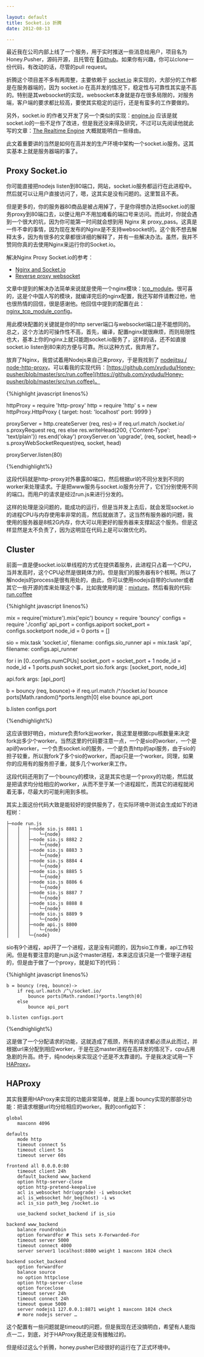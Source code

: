 ```yaml
---

layout: default
title: Socket.io 折腾
date: 2012-08-13 

---
```


最近我在公司内部上线了一个服务，用于实时推送一些消息给用户，项目名为 Honey.Pusher，源码开源，且托管在 [Github](https://github.com/xydudu/Honey-pusher)。如果你有兴趣，你可以clone一份代码，有改动的话，尽管的pull request。

折腾这个项目差不多有两周整，主要依赖于 [socket.io](https://github.com/LearnBoost/socket.io) 来实现的，大部分的工作都是在服务器端的，因为 socket.io 在高并发的情况下，稳定性与可靠性其实是不高的。特别是其websocket的实现，websocket本身就是存在很多局限的，对服务端，客户端的要求都比较高，要使其实稳定的运行，还是有蛮多的工作要做的。

另外，socket.io 的作者又开发了另一个类似的实现：[engine.io](https://github.com/LearnBoost/engine.io) 应该是就socket.io的一些不足作了改进，但是我还没来得及研究，不过可以先阅读他就此写的文章：[The Realtime Engine](http://www.devthought.com/2012/07/07/the-realtime-engine/) 大概就能明白一些缘由。


此文着重要讲的当然是如何在高并发的生产环境中架构一个socket.io服务。这其实基本上就是服务器端的事了。

## Proxy Socket.io
你可能直接把nodejs listen到80端口，网站，socket.io服务都运行在此进程中。然后就可以让用户直接访问了，嗯，这其实是没有问题的。这里暂且不表。

但是更多的，你的服务器80商品是被占用掉了，于是你得想办法把socket.io的服务proxy到80端口去，以便让用户不用加难看的端口号来访问。而此时，你就会遇到一个很大的坑，因为你可能第一时间就会想到用 Nginx 来 proxy_pass。这真是一件不幸的事情，因为现在发布的Nginx是不支持websocket的。这个我不想去解释太多，因为有很多的文章都很详细的解释了，并有一些解决办法。虽然，我并不赞同你真的去使用Nginx来运行你的Socket.io。

解决Nginx Proxy Socket.io的参考：
	
* [Nginx and Socket.io](https://github.com/LearnBoost/socket.io/wiki/Nginx-and-Socket.io)
* [Reverse proxy websocket](http://www.letseehere.com/reverse-proxy-web-sockets)

文章中提到的解决办法简单来说就是使用一个nginx模块：[tcp_module](https://github.com/yaoweibin/nginx_tcp_proxy_module.git)。很可喜的，这是个中国人写的模块，就编译完后的nginx配置，我还写邮件请教过他，他也很热情的回信，很是感谢他。他回信中提到的配置在此：[nginx_tcp_module_config](https://github.com/yaoweibin/nginx_tcp_proxy_module/wiki/websocket)。

用此模块配置的关键就是你的http server端口与websocket端口是不能想同的。总之，这个方法的可操作性不高，首先，编译，配置nginx就很麻烦，而则局限性也大，基本上你的nginx上就只能跑socket.io服务了，这样的话，还不如直接socket.io listen到80来的方便与可靠。所以这种方式，我弃用了。

放弃了Nginx，我尝试着用Nodejs来自己来proxy，于是我找到了 [nodejitsu / node-http-proxy](https://github.com/nodejitsu/node-http-proxy)。可以看我的实现代码：[https://github.com/xydudu/Honey-pusher/blob/master/src/run.coffee](https://github.com/xydudu/Honey-pusher/blob/master/src/run.coffee)。

{%highlight javascript linenos%}

httpProxy = require 'http-proxy'
http = require 'http'
s = new httpProxy.HttpProxy {
	target:
    	host: 'localhost'
        port: 9999
}

proxyServer = http.createServer (req, res)->
	if req.url.match /socket.io/
    	s.proxyRequest req, res
    else
    	res.writeHead(200, {'Content-Type': 'text/plain'})
    res.end('okay')
proxyServer.on 'upgrade', (req, socket, head)->
    s.proxyWebSocketRequest(req, socket, head)

proxyServer.listen(80)

{%endhighlight%}

这段代码就是http-proxy对外暴露80端口，然后根据url的不同分发到不同的worker来处理请求。于是把www服务与socket.io服务分开了，它们分别使用不同的端口。而用户的请求是经过run.js来进行分发的。

这样的处理是没问题的，能成功的运行，但是当并发上去后，就会发现socket.io的进程CPU与内存使用率非常的高，然后就崩溃了。这当然有服务器的问题，我使用的服务器是8核2G内存，你大可以用更好的服务器来支撑起这个服务。但是这样显然是太不负责了，因为这明显在代码上是可以做优化的。

## Cluster

前面一直是便socket.io以单线程的方式在提供着服务，此进程只占着一个CPU，当并发高时，这个CPU必然是很耗体力的。但是我们的服务器有8个核啊。所以了解nodejs的process是很有用处的，由此，你可以使用nodejs自带的cluster或者其它一些开源的库来处理这个事，比如我使用的是：[mixture](https://github.com/dshaw/mixture)。然后看我的代码: [run.coffee](https://github.com/xydudu/Honey-pusher/blob/master/new/run.coffee)

{%highlight javascript linenos%}

mix = require('mixture').mix('epic')
bouncy = require 'bouncy'
configs = require './config'
api_port = configs.apiport
socket_port = configs.socketport
node_id = 0
ports = []

sio = mix.task 'socket.io', filename: configs.sio_runner
api = mix.task 'api', filename: configs.api_runner

for i in [0..configs.numCPUs]
	socket_port = socket_port + 1
	node_id = node_id + 1
	ports.push socket_port
	sio.fork args: [socket_port, node_id]

api.fork args: [api_port]

b = bouncy (req, bounce)->
	if req.url.match /^\/socket.io/
    	bounce ports[Math.random()*ports.length|0]
    else
    	bounce api_port

b.listen configs.port

{%endhighlight%}

这应该很好明白，mixture负责fork出worker，我这里是根据cpu核数量来决定fork出多少个worker。当然这里的代码要注意一点，一个是sio的worker，一个是api的worker，一个负责socket.io的服务，一个是负责http的api服务，由于sio的担子较重，所以我fork了多个sio的worker，而api只是一个worker。同理，如果你的应用有的服务担子重，就多几个worker来工作。

这段代码还用到了一个bouncy的模块，这是其实也是一个proxy的功能，然后就是把请求均分给相应的worker，从而不至于某一个进程超忙，而其它的进程就闲着无事，尽最大的可能利用到多核。

其实上面这份代码大致是能较好的提供服务了，在实际环境中测试会生成如下的进程树：

	├─node run.js
  	│   │   ├─node sio.js 8881 1
  	│   │   │   └─{node}
  	│   │   ├─node sio.js 8882 2
  	│	│   │   └─{node}
  	│   │   ├─node sio.js 8883 3
  	│   │   │   └─{node}
  	│   │   ├─node sio.js 8884 4
  	│   │   │   └─{node}
  	│   │   ├─node sio.js 8885 5
  	│   │   │   └─{node}
  	│   │   ├─node sio.js 8886 6
  	│   │   │   └─{node}
  	│   │   ├─node sio.js 8887 7
  	│   │   │   └─{node}
  	│   │   ├─node sio.js 8888 8
  	│   │   │   └─{node}
  	│   │   ├─node sio.js 8889 9
  	│   │   │   └─{node}
  	│   │   ├─node api.js 8800
  	│   │   │   └─{node}
  	│   │   └─{node}

sio有9个进程，api开了一个进程，这是没有问题的，因为sio工作重，api工作较闲。但是有要注意的是run.js这个master进程，本来这应该只是一个管理子进程的，但是由于做了一个proxy，就是如下的代码：

{%highlight javascript linenos%}

	b = bouncy (req, bounce)->
    	if req.url.match /^\/socket.io/
        	bounce ports[Math.random()*ports.length|0]
    	else
        	bounce api_port

	b.listen configs.port

{%endhighlight%}

这是做了一个分配请求的功能，这就造成了瓶颈，所有的请求都必须从此而过，并根据url来分配到相应worker，于是在这master进程在高并发的情况下，cpu占用急剧的升高。终于，纯nodejs来实现这个还是不太靠谱的。于是我决定试用一下 [HAProxy](http://haproxy.org/)。

## HAProxy

其实我要用HAProxy来实现的功能非常简单，就是上面 bouncy实现的那部分功能：把请求根据url均分给相应的worker。我的config如下：

	global
        maxconn 4096

	defaults
        mode http
        timeout connect 5s
        timeout client 5s
        timeout server 60s

	frontend all 0.0.0.0:80
        timeout client 24h
        default_backend www_backend
        option http-server-close
        option http-pretend-keepalive
        acl is_websocket hdr(upgrade) -i websocket
        acl is_websocket hdr_beg(host) -i ws
        acl is_sio path_beg /socket.io

        use_backend socket_backend if is_sio

	backend www_backend
        balance roundrobin
        option forwardfor # This sets X-Forwarded-For
        timeout server 5000
        timeout connect 4000
        server server1 localhost:8800 weight 1 maxconn 1024 check

	backend socket_backend
        option forwardfor
        balance source
        no option httpclose
        option http-server-close
        option forceclose
        timeout server 24h
        timeout connect 24h
        timeout queue 5000
        server nodejs1 127.0.0.1:8871 weight 1 maxconn 1024 check
		# more nodejs server …

这个配置有一些问题就是timeout的问题，但是我现在还没搞明白，希望有人能指点一二，到底，对于HAProxy我还是没有接触过的。


但是经过这么个折腾，honey.pusher已经很好的运行在了正式环境中。